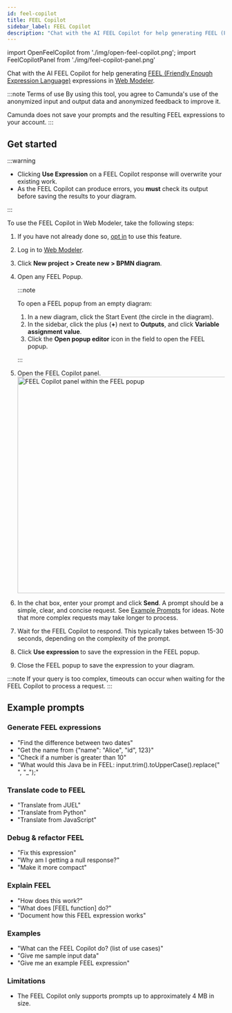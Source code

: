 ```yaml
---
id: feel-copilot
title: FEEL Copilot
sidebar_label: FEEL Copilot
description: "Chat with the AI FEEL Copilot for help generating FEEL (Friendly Enough Expression Language) expressions in Web Modeler."
---
```


import OpenFeelCopilot from './img/open-feel-copilot.png';
import FeelCopilotPanel from './img/feel-copilot-panel.png'

Chat with the AI FEEL Copilot for help generating [FEEL (Friendly Enough Expression Language)](/components/modeler/feel/what-is-feel.md) expressions in [Web Modeler](/components/modeler/web-modeler/launch-web-modeler.md).

:::note Terms of use
By using this tool, you agree to Camunda's use of the anonymized input and output data and anonymized feedback to improve it.

Camunda does not save your prompts and the resulting FEEL expressions to your account.
:::

## Get started

:::warning

- Clicking **Use Expression** on a FEEL Copilot response will overwrite your existing work.
- As the FEEL Copilot can produce errors, you **must** check its output before saving the results to your diagram.

:::

To use the FEEL Copilot in Web Modeler, take the following steps:

1. If you have not already done so, [opt in](/components/console/manage-organization/enable-alpha-features.md#enable-ai-powered-features) to use this feature.
1. Log in to [Web Modeler](/components/modeler/web-modeler/launch-web-modeler.md).
1. Click **New project > Create new > BPMN diagram**.
1. Open any FEEL Popup.

   :::note

   To open a FEEL popup from an empty diagram:
   1. In a new diagram, click the Start Event (the circle in the diagram).
   1. In the sidebar, click the plus (**+**) next to **Outputs**, and click **Variable assignment value**.
   1. Click the **Open popup editor** icon in the field to open the FEEL popup.

   :::

1. Open the FEEL Copilot panel.
   <img src={FeelCopilotPanel} alt="FEEL Copilot panel within the FEEL popup" width="500px" />

1. In the chat box, enter your prompt and click **Send**. A prompt should be a simple, clear, and concise request. See [Example Prompts](#example-prompts) for ideas. Note that more complex requests may take longer to process.
1. Wait for the FEEL Copilot to respond. This typically takes between 15-30 seconds, depending on the complexity of the prompt.
1. Click **Use expression** to save the expression in the FEEL popup.
1. Close the FEEL popup to save the expression to your diagram.

:::note
If your query is too complex, timeouts can occur when waiting for the FEEL Copilot to process a request.
:::

## Example prompts

### Generate FEEL expressions

- "Find the difference between two dates"
- "Get the name from \{"name": "Alice", "id", 123\}"
- "Check if a number is greater than 10"
- "What would this Java be in FEEL: input.trim().toUpperCase().replace(" ", "\_");"

### Translate code to FEEL

- "Translate from JUEL"
- "Translate from Python"
- "Translate from JavaScript"

### Debug & refactor FEEL

- "Fix this expression"
- "Why am I getting a null response?"
- "Make it more compact"

### Explain FEEL

- "How does this work?"
- "What does [FEEL function] do?"
- "Document how this FEEL expression works"

### Examples

- "What can the FEEL Copilot do? (list of use cases)"
- "Give me sample input data"
- "Give me an example FEEL expression"

### Limitations

- The FEEL Copilot only supports prompts up to approximately 4 MB in size.
